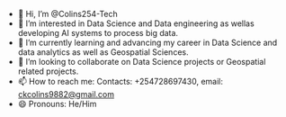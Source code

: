 - 👋 Hi, I’m @Colins254-Tech
- 👀 I’m interested in Data Science and Data engineering as wellas developing AI systems to process big data.
- 🌱 I’m currently learning and advancing my career  in Data Science and data analytics as well as Geospatial Sciences.
- 💞️ I’m looking to collaborate on Data Science projects or Geospatial related projects.
- 📫 How to reach me: Contacts: +254728697430, email: ckcolins9882@gmail.com
- 😄 Pronouns: He/Him
<!---
Colins254-Tech/Colins254-Tech is a ✨ special ✨ repository because its `README.md` (this file) appears on your GitHub profile.
You can click the Preview link to take a look at your changes.
--->

